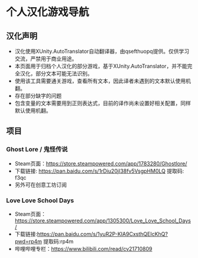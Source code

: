 # 个人汉化游戏导航
## 汉化声明
* 汉化使用XUnity.AutoTranslator自动翻译器，由qsefthuopq提供。仅供学习交流，严禁用于商业用途。
* 本页面用于归档个人汉化的部分游戏，基于XUnity.AutoTranslator，并不能完全汉化，部分文本可能无法识别。
* 使用该工具需要通关游戏，查看所有文本，因此译者未遇到的文本默认使用机翻。
* 存在部分缺字的问题
* 包含变量的文本需要用到正则表达式，目前的译作尚未设置好相关配置，同样默认使用机翻。
## 项目
### Ghost Lore / 鬼怪传说
* Steam页面：https://store.steampowered.com/app/1783280/Ghostlore/
* 下载链接: https://pan.baidu.com/s/1rDiu20jI38fv5VsgpHM0LQ 提取码: f3qc
* 另外可在创意工坊订阅

### Love Love School Days
* Steam页面：https://store.steampowered.com/app/1305300/Love_Love_School_Days/
* 下载链接:https://pan.baidu.com/s/1yuR2P-KIA9CxsthQEIcKhQ?pwd=rp4m 提取码:rp4m 
* 哔哩哔哩专栏：https://www.bilibili.com/read/cv21710809
